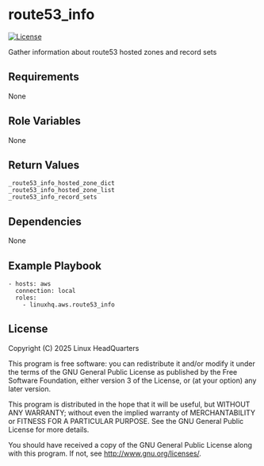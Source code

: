 # route53\_info

[![License](https://img.shields.io/badge/license-GPLv3-lightgreen)](https://www.gnu.org/licenses/gpl-3.0.en.html#license-text)

Gather information about route53 hosted zones and record sets

## Requirements

None

## Role Variables

None

## Return Values

    _route53_info_hosted_zone_dict
    _route53_info_hosted_zone_list
    _route53_info_record_sets

## Dependencies

None

## Example Playbook

    - hosts: aws
      connection: local
      roles:
        - linuxhq.aws.route53_info

## License

Copyright (C) 2025 Linux HeadQuarters

This program is free software: you can redistribute it and/or modify
it under the terms of the GNU General Public License as published by
the Free Software Foundation, either version 3 of the License, or
(at your option) any later version.

This program is distributed in the hope that it will be useful,
but WITHOUT ANY WARRANTY; without even the implied warranty of
MERCHANTABILITY or FITNESS FOR A PARTICULAR PURPOSE. See the
GNU General Public License for more details.

You should have received a copy of the GNU General Public License
along with this program. If not, see <http://www.gnu.org/licenses/>.

